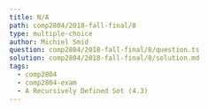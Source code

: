 ```yaml
---
title: N/A
path: comp2804/2018-fall-final/8
type: multiple-choice
author: Michiel Smid
question: comp2804/2018-fall-final/8/question.ts
solution: comp2804/2018-fall-final/8/solution.md
tags:
  - comp2804
  - comp2804-exam
  - A Recursively Defined Set (4.3)
---
```

